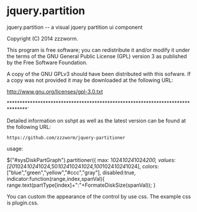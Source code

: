 jquery.partition
=====

jquery.partition -- a visual jquery partition ui component

Copyright (C) 2014 zzzworm.

This program is free software; you can redistribute it and/or modify it under
the terms of the GNU General Public License (GPL) version 3 as published by the
Free Software Foundation.

A copy of the GNU GPLv3 should have been distributed with this sofware.  If a
copy was not provided it may be downloaded at the following URL:

http://www.gnu.org/licenses/gpl-3.0.txt

*******************************************************************************` 

Detailed information on sshpt as well as the latest version can be found at the
following URL:

	https://github.com/zzzworm/jquery-partitioner
usage:

   $("#sysDiskPartGraph").partitioner({ 
		max: 1024*1024*1024*200,
		values:[20*1024*1024*1024,50*1024*1024*1024,100*1024*1024*1024],
		colors:["blue","green","yellow","#ccc","gray"],
		disabled:true,
		indicator:function(range,index,spanVal){
			range.text(partType[index]+":"+FormateDiskSize(spanVal));
		}

You can custom the appearance of the control by use css. The example css is plugin.css.
